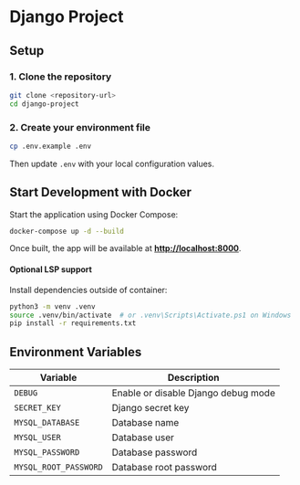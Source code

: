 # Django Project

## Setup

### 1. Clone the repository

```bash
git clone <repository-url>
cd django-project
```

### 2. Create your environment file

```bash
cp .env.example .env
```

Then update `.env` with your local configuration values.

## Start Development with Docker

Start the application using Docker Compose:

```bash
docker-compose up -d --build
```

Once built, the app will be available at **[http://localhost:8000](http://localhost:8000)**.

#### Optional LSP support

Install dependencies outside of container:

```bash
python3 -m venv .venv
source .venv/bin/activate  # or .venv\Scripts\Activate.ps1 on Windows
pip install -r requirements.txt
```

## Environment Variables

| Variable              | Description                         |
| --------------------- | ----------------------------------- |
| `DEBUG`               | Enable or disable Django debug mode |
| `SECRET_KEY`          | Django secret key                   |
| `MYSQL_DATABASE`      | Database name                       |
| `MYSQL_USER`          | Database user                       |
| `MYSQL_PASSWORD`      | Database password                   |
| `MYSQL_ROOT_PASSWORD` | Database root password              |

